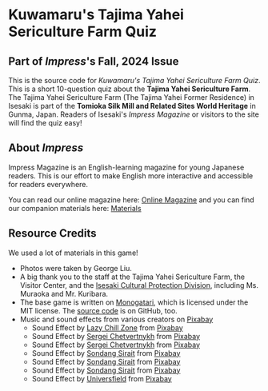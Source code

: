 # Kuwamaru's Tajima Yahei Sericulture Farm Quiz

## Part of *Impress*'s Fall, 2024 Issue

This is the source code for *Kuwamaru's Tajima Yahei Sericulture Farm Quiz*. This is a short 10-question quiz about the **Tajima Yahei Sericulture Farm**. The Tajima Yahei Sericulture Farm (The Tajima Yahei Former Residence) in Isesaki is part of the **Tomioka Silk Mill and Related Sites World Heritage** in Gunma, Japan. Readers of Isesaki's *Impress Magazine* or visitors to the site will find the quiz easy!

## About *Impress*

Impress Magazine is an English-learning magazine for young Japanese readers. This is our effort to make English more interactive and accessible for readers everywhere.

You can read our online magazine here: [Online Magazine](https://impress-fall-2024.isesaki.in) and you can find our companion materials here: [Materials](https://in.isesaki.in/impress-fall-2024)

## Resource Credits 

We used a lot of materials in this game!

- Photos were taken by George Liu. 
- A big thank you to the staff at the Tajima Yahei Sericulture Farm, the Visitor Center, and the [Isesaki Cultural Protection Division](https://www.city.isesaki.lg.jp/soshiki/kyoikubu/hogo/bunkazaihogo/shitei/shiseki/2721.html), including Ms. Muraoka and Mr. Kuribara.
- The base game is written on [Monogatari](https://monogatari.io/), which is licensed under the MIT license. The [source code](https://github.com/Monogatari/Monogatari) is on GitHub, too.
- Music and sound effects from various creators on [Pixabay](https://pixabay.com/)
    - Sound Effect by [Lazy Chill Zone](https://pixabay.com/users/lazychillzone-40482846/?utm_source=link-attribution&utm_medium=referral&utm_campaign=music&utm_content=228358) from [Pixabay](https://pixabay.com/sound-effects//?utm_source=link-attribution&utm_medium=referral&utm_campaign=music&utm_content=228358)
    - Sound Effect by [Sergei Chetvertnykh](https://pixabay.com/users/sergequadrado-24990007/?utm_source=link-attribution&utm_medium=referral&utm_campaign=music&utm_content=251857) from [Pixabay](https://pixabay.com//?utm_source=link-attribution&utm_medium=referral&utm_campaign=music&utm_content=251857)
    - Sound Effect by [Sergei Chetvertnykh](https://pixabay.com/users/sergequadrado-24990007/?utm_source=link-attribution&utm_medium=referral&utm_campaign=music&utm_content=251858) from [Pixabay](https://pixabay.com//?utm_source=link-attribution&utm_medium=referral&utm_campaign=music&utm_content=251858)
    - Sound Effect by [Sondang Sirait](https://pixabay.com/users/sondangsirait419-44635360/?utm_source=link-attribution&utm_medium=referral&utm_campaign=music&utm_content=220034) from [Pixabay](https://pixabay.com/sound-effects//?utm_source=link-attribution&utm_medium=referral&utm_campaign=music&utm_content=220034)
    - Sound Effect by [Sondang Sirait](https://pixabay.com/users/sondangsirait419-44635360/?utm_source=link-attribution&utm_medium=referral&utm_campaign=music&utm_content=220035) from [Pixabay](https://pixabay.com/sound-effects//?utm_source=link-attribution&utm_medium=referral&utm_campaign=music&utm_content=220035)
    - Sound Effect by [Sondang Sirait](https://pixabay.com/users/sondangsirait419-44635360/?utm_source=link-attribution&utm_medium=referral&utm_campaign=music&utm_content=220030) from [Pixabay](https://pixabay.com/sound-effects//?utm_source=link-attribution&utm_medium=referral&utm_campaign=music&utm_content=220030)
    - Sound Effect by [Universfield](https://pixabay.com/users/universfield-28281460/?utm_source=link-attribution&utm_medium=referral&utm_campaign=music&utm_content=206492) from [Pixabay](https://pixabay.com/sound-effects//?utm_source=link-attribution&utm_medium=referral&utm_campaign=music&utm_content=206492)

